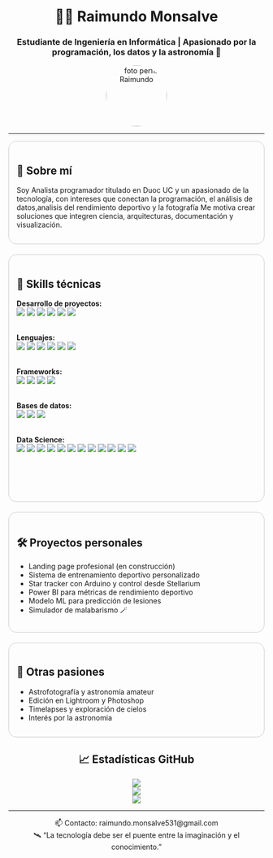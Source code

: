 <!-- Banner y presentación -->
<h1 align="center">👨‍💻 Raimundo Monsalve</h1>
<h3 align="center">Estudiante de Ingeniería en Informática | Apasionado por la programación, los datos y la astronomía 🌌</h3>

<p align="center">
  <img src="https://avatars.githubusercontent.com/u/00000000?v=4" width="120" style="border-radius: 50%;" alt="foto perfil Raimundo">
</p>

<hr/>

<!-- Tarjeta: Sobre mí -->
<div style="padding: 15px; border: 1px solid #ccc; border-radius: 15px; margin-bottom: 20px">
  <h2>👋 Sobre mí</h2>
  <p>
    Soy Analista programador titulado en Duoc UC y un apasionado de la tecnología, con intereses que conectan la programación, el análisis de datos,analisis del rendimiento deportivo y la fotografía 
    Me motiva crear soluciones que integren ciencia, arquitecturas, documentación y visualización.
  </p>
</div>

<!-- Tarjeta: Habilidades -->
<div style="padding: 15px; border: 1px solid #ccc; border-radius: 15px; margin-bottom: 20px">
  <h2>🧠 Skills técnicas</h2>

   <strong>Desarrollo de proyectos:</strong><br/>
  <img src="https://img.shields.io/badge/Jira-0052CC?style=for-the-badge&logo=jira&logoColor=white"/>
  <img src="https://img.shields.io/badge/Confluence-172BF4?style=for-the-badge&logo=confluence&logoColor=white"/>
  <img src="https://img.shields.io/badge/GitHub-181717?style=for-the-badge&logo=github&logoColor=white"/>
  <img src="https://img.shields.io/badge/Slack-4A154B?style=for-the-badge&logo=slack&logoColor=white"/>
  <img src="https://img.shields.io/badge/Markdown-000000?style=for-the-badge&logo=markdown&logoColor=white"/>
  <img src="https://img.shields.io/badge/Obsidian-483699?style=for-the-badge&logo=obsidian&logoColor=white"/><br/><br/>
  
  

  <strong>Lenguajes:</strong><br/>
  <img src="https://img.shields.io/badge/HTML5-E34F26?style=for-the-badge&logo=html5&logoColor=white"/>
  <img src="https://img.shields.io/badge/CSS3-1572B6?style=for-the-badge&logo=css3&logoColor=white"/>
  <img src="https://img.shields.io/badge/Python-3670A0?style=flat&logo=python&logoColor=white"/>
  <img src="https://img.shields.io/badge/JavaScript-F7DF1E?style=flat&logo=javascript&logoColor=black"/>
  <img src="https://img.shields.io/badge/TypeScript-007ACC?style=flat&logo=typescript&logoColor=white"/>
  <img src="https://img.shields.io/badge/Dart-0175C2?style=flat&logo=dart&logoColor=white"/><br/><br/>
  

  <strong>Frameworks:</strong><br/>
  <img src="https://img.shields.io/badge/Django-092E20?style=flat&logo=django&logoColor=white"/>
  <img src="https://img.shields.io/badge/Angular-DD0031?style=flat&logo=angular&logoColor=white"/>
  <img src="https://img.shields.io/badge/Flutter-02569B?style=flat&logo=flutter&logoColor=white"/>
  <img src="https://img.shields.io/badge/Bootstrap-563D7C?style=flat&logo=bootstrap&logoColor=white"/><br/><br/>
  

  <strong>Bases de datos:</strong><br/>
  <img src="https://img.shields.io/badge/SQL%20Server-CC2927?style=flat&logo=microsoftsqlserver&logoColor=white"/>
  <img src="https://img.shields.io/badge/Oracle-F80000?style=flat&logo=oracle&logoColor=white"/>
  <img src="https://img.shields.io/badge/PostgreSQL-4169E1?style=flat&logo=postgresql&logoColor=white"/><br/><br/>

  <strong>Data Science:</strong><br/>
  <img src="https://img.shields.io/badge/Power%20BI-F2C811?style=for-the-badge&logo=powerbi&logoColor=black"/>
  <img src="https://img.shields.io/badge/pandas-%23150458.svg?style=for-the-badge&logo=pandas&logoColor=white"/>
  <img src="https://img.shields.io/badge/Matplotlib-%23ffffff.svg?style=for-the-badge&logo=Matplotlib&logoColor=black"/>
  <img src="https://img.shields.io/badge/Microsoft_Excel-217346?style=for-the-badge&logo=microsoft-excel&logoColor=white"/>
  <img src="https://img.shields.io/badge/NumPy-013243?style=for-the-badge&logo=numpy&logoColor=white"/>
  <img src="https://img.shields.io/badge/Seaborn-3776AB?style=for-the-badge&logo=python&logoColor=white"/>
  <img src="https://img.shields.io/badge/SciPy-8CAAE6?style=for-the-badge&logo=scipy&logoColor=white"/>
  <img src="https://img.shields.io/badge/scikit--learn-F7931E?style=for-the-badge&logo=scikit-learn&logoColor=white"/>
  <img src="https://img.shields.io/badge/Keras-D00000?logo=keras&logoColor=white&style=for-the-badge"/>
  <img src="https://img.shields.io/badge/TensorFlow-FF6F00?logo=tensorflow&logoColor=white&style=for-the-badge"/>
  <img src="https://img.shields.io/badge/Colab-F9AB00?logo=googlecolab&logoColor=white&style=for-the-badge"/>
  <img src="https://img.shields.io/badge/Jupyter-F37626?logo=jupyter&logoColor=white&style=for-the-badge"/><br/><br/>


  <br/><br/>

  

   
  
  
  
</div>



<!-- Tarjeta: Proyectos personales -->
<div style="padding: 15px; border: 1px solid #ccc; border-radius: 15px; margin-bottom: 20px">
  <h2>🛠️ Proyectos personales</h2>
  <ul>
    <li>Landing page profesional (en construcción)</li>
    <li>Sistema de entrenamiento deportivo personalizado</li>
    <li>Star tracker con Arduino y control desde Stellarium</li>
    <li>Power BI para métricas de rendimiento deportivo</li>
    <li>Modelo ML para predicción de lesiones</li>
    <li>Simulador de malabarismo 🪄</li>
  </ul>
</div>

<!-- Tarjeta: Otras pasiones -->
<div style="padding: 15px; border: 1px solid #ccc; border-radius: 15px; margin-bottom: 20px">
  <h2>🌌 Otras pasiones</h2>
  <ul>
    <li>Astrofotografía y astronomía amateur</li>
    <li>Edición en Lightroom y Photoshop</li>
    <li>Timelapses y exploración de cielos</li>
    <li>Interés por la astronomia</li>
  </ul>
</div>

<!-- Tarjeta: Estadísticas -->
<div align="center">
  <h2>📈 Estadísticas GitHub</h2>
  <img src="https://github-readme-stats.vercel.app/api?username=raimundomonsalve&show_icons=true&theme=react&count_private=true" />
  <br/>
  <img src="https://github-readme-streak-stats.herokuapp.com/?user=raimundomonsalve&theme=react" />
  <br/>
  <img src="https://github-readme-activity-graph.cyclic.app/graph?username=raimundomonsalve&theme=react-dark" />
</div>

<!-- Footer -->
<hr/>
<p align="center">
  📫 Contacto: raimundo.monsalve531@gmail.com <br/>
  🛰️ “La tecnología debe ser el puente entre la imaginación y el conocimiento.”
</p>


